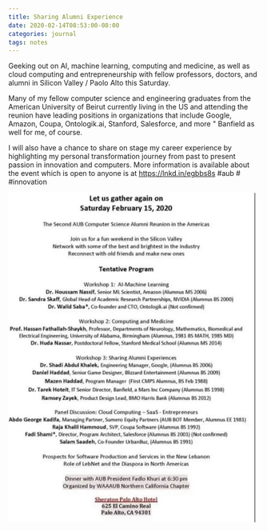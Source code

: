 ```yaml
---
title: Sharing Alumni Experience
date: 2020-02-14T08:53:00-08:00
categories: journal
tags: notes 
---
```

Geeking out on AI, machine learning, computing and medicine, as well as cloud computing and entrepreneurship with fellow professors, doctors, and alumni in Silicon Valley / Paolo Alto this Saturday.

Many of my fellow computer science and engineering graduates from the American University of Beirut currently living in the US and attending the reunion have leading positions in organizations that include Google, Amazon, Coupa, Ontologik.ai, Stanford, Salesforce, and more " Banfield as well for me, of course.

I will also have a chance to share on stage my career experience by highlighting my personal transformation journey from past to present passion in innovation and computers. More information is available about the event which is open to anyone is at <https://lnkd.in/egbbs8s> #aub # #innovation

![image1](/assets/images/events/img_0007.jpg)
